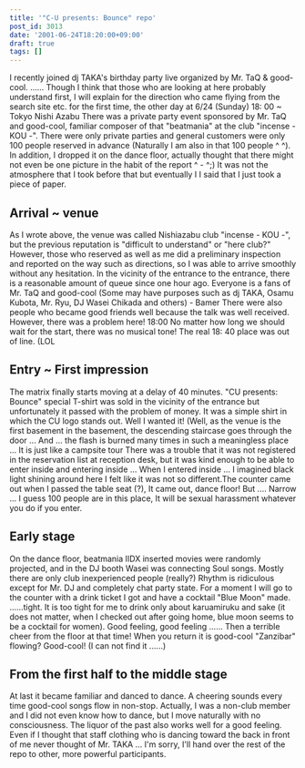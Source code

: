 ```yaml
---
title: '"C-U presents: Bounce" repo'
post_id: 3013
date: '2001-06-24T18:20:00+09:00'
draft: true
tags: []
---
```


I recently joined dj TAKA's birthday party live organized by Mr. TaQ & good-cool. ...... Though I think that those who are looking at here probably understand first, I will explain for the direction who came flying from the search site etc. for the first time, the other day at 6/24 (Sunday) 18: 00 ~ Tokyo Nishi Azabu There was a private party event sponsored by Mr. TaQ and good-cool, familiar composer of that "beatmania" at the club "incense - KOU -". There were only private parties and general customers were only 100 people reserved in advance (Naturally I am also in that 100 people ^ ^). In addition, I dropped it on the dance floor, actually thought that there might not even be one picture in the habit of the report ^ - ^;) It was not the atmosphere that I took before that but eventually I I said that I just took a piece of paper.

## Arrival ~ venue

As I wrote above, the venue was called Nishiazabu club "incense - KOU -", but the previous reputation is "difficult to understand" or "here club?" However, those who reserved as well as me did a preliminary inspection and reported on the way such as directions, so I was able to arrive smoothly without any hesitation. In the vicinity of the entrance to the entrance, there is a reasonable amount of queue since one hour ago. Everyone is a fans of Mr. TaQ and good-cool (Some may have purposes such as dj TAKA, Osamu Kubota, Mr. Ryu, DJ Wasei Chikada and others) - Bamer There were also people who became good friends well because the talk was well received. However, there was a problem here! 18:00 No matter how long we should wait for the start, there was no musical tone! The real 18: 40 place was out of line. (LOL

## Entry ~ First impression

The matrix finally starts moving at a delay of 40 minutes. "CU presents: Bounce" special T-shirt was sold in the vicinity of the entrance but unfortunately it passed with the problem of money. It was a simple shirt in which the CU logo stands out. Well I wanted it! (Well, as the venue is the first basement in the basement, the descending staircase goes through the door ... And ... the flash is burned many times in such a meaningless place ... It is just like a campsite tour There was a trouble that it was not registered in the reservation list at reception desk, but it was kind enough to be able to enter inside and entering inside ... When I entered inside ... I imagined black light shining around here I felt like it was not so different.The counter came out when I passed the table seat (?), It came out, dance floor! But .... Narrow ... I guess 100 people are in this place, It will be sexual harassment whatever you do if you enter.

## Early stage

On the dance floor, beatmania IIDX inserted movies were randomly projected, and in the DJ booth Wasei was connecting Soul songs. Mostly there are only club inexperienced people (really?) Rhythm is ridiculous except for Mr. DJ and completely chat party state. For a moment I will go to the counter with a drink ticket I got and have a cocktail "Blue Moon" made. ……tight. It is too tight for me to drink only about karuamiruku and sake (it does not matter, when I checked out after going home, blue moon seems to be a cocktail for women). Good feeling, good feeling ...... Then a terrible cheer from the floor at that time! When you return it is good-cool "Zanzibar" flowing? Good-cool! (I can not find it ......)

## From the first half to the middle stage

At last it became familiar and danced to dance. A cheering sounds every time good-cool songs flow in non-stop. Actually, I was a non-club member and I did not even know how to dance, but I move naturally with no consciousness. The liquor of the past also works well for a good feeling. Even if I thought that staff clothing who is dancing toward the back in front of me never thought of Mr. TAKA ... I'm sorry, I'll hand over the rest of the repo to other, more powerful participants.
